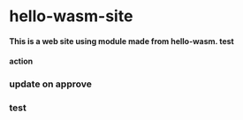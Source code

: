 # hello-wasm-site

#### This is a web site using module made from hello-wasm. test

#### action

### update on approve

### test

